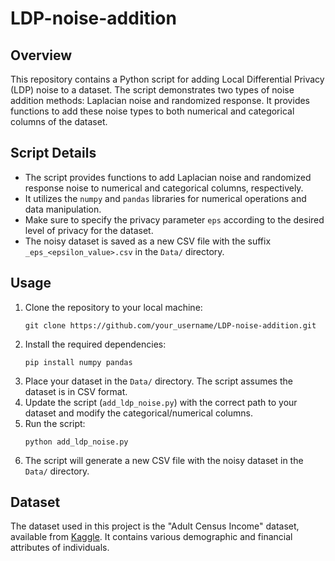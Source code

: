 # LDP-noise-addition

## Overview
This repository contains a Python script for adding Local Differential Privacy (LDP) noise to a dataset. The script demonstrates two types of noise addition methods: Laplacian noise and randomized response. It provides functions to add these noise types to both numerical and categorical columns of the dataset.

## Script Details
- The script provides functions to add Laplacian noise and randomized response noise to numerical and categorical columns, respectively.
- It utilizes the `numpy` and `pandas` libraries for numerical operations and data manipulation.
- Make sure to specify the privacy parameter `eps` according to the desired level of privacy for the dataset.
- The noisy dataset is saved as a new CSV file with the suffix `_eps_<epsilon_value>.csv` in the `Data/` directory.

## Usage
1. Clone the repository to your local machine:
   ```
   git clone https://github.com/your_username/LDP-noise-addition.git
   ```
2. Install the required dependencies:
   ```
   pip install numpy pandas
   ```
3. Place your dataset in the `Data/` directory. The script assumes the dataset is in CSV format.
4. Update the script (`add_ldp_noise.py`) with the correct path to your dataset and modify the categorical/numerical columns.
5. Run the script:
   ```
   python add_ldp_noise.py
   ```
6. The script will generate a new CSV file with the noisy dataset in the `Data/` directory.

## Dataset
The dataset used in this project is the "Adult Census Income" dataset, available from [Kaggle](https://www.kaggle.com/datasets/uciml/adult-census-income). It contains various demographic and financial attributes of individuals.
